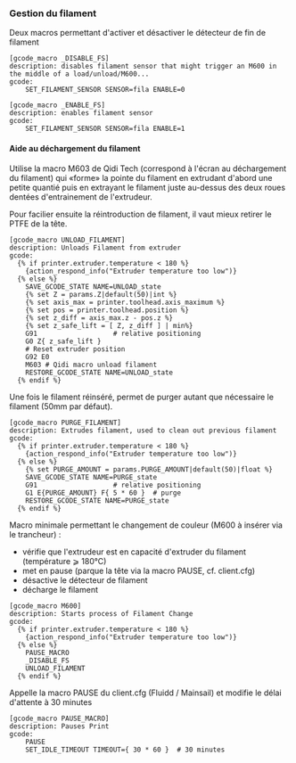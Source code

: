 ### Gestion du filament

Deux macros permettant d'activer et désactiver le détecteur de fin de filament
```
[gcode_macro _DISABLE_FS]
description: disables filament sensor that might trigger an M600 in the middle of a load/unload/M600...
gcode:
    SET_FILAMENT_SENSOR SENSOR=fila ENABLE=0

[gcode_macro _ENABLE_FS]
description: enables filament sensor
gcode:
    SET_FILAMENT_SENSOR SENSOR=fila ENABLE=1
```

#### Aide au déchargement du filament

Utilise la macro M603 de Qidi Tech (correspond à l'écran au déchargement du filament) qui «forme» la pointe du filament
en extrudant d'abord une petite quantié puis en extrayant le filament juste au-dessus des deux roues dentées d'entrainement
de l'extrudeur. 

Pour facilier ensuite la réintroduction de filament, il vaut mieux retirer le PTFE de la tête.
```
[gcode_macro UNLOAD_FILAMENT]
description: Unloads Filament from extruder
gcode:
  {% if printer.extruder.temperature < 180 %}
    {action_respond_info("Extruder temperature too low")}
  {% else %}
    SAVE_GCODE_STATE NAME=UNLOAD_state
    {% set Z = params.Z|default(50)|int %}
    {% set axis_max = printer.toolhead.axis_maximum %}
    {% set pos = printer.toolhead.position %}
    {% set z_diff = axis_max.z - pos.z %}
    {% set z_safe_lift = [ Z, z_diff ] | min%}
    G91                   # relative positioning
    G0 Z{ z_safe_lift }
    # Reset extruder position
    G92 E0
    M603 # Qidi macro unload filament
    RESTORE_GCODE_STATE NAME=UNLOAD_state
  {% endif %}
```

Une fois le filament réinséré, permet de purger autant que nécessaire le filament (50mm par défaut).
``` 
[gcode_macro PURGE_FILAMENT]
description: Extrudes filament, used to clean out previous filament
gcode:
  {% if printer.extruder.temperature < 180 %}
    {action_respond_info("Extruder temperature too low")}
  {% else %}
    {% set PURGE_AMOUNT = params.PURGE_AMOUNT|default(50)|float %}
    SAVE_GCODE_STATE NAME=PURGE_state
    G91                   # relative positioning
    G1 E{PURGE_AMOUNT} F{ 5 * 60 }  # purge
    RESTORE_GCODE_STATE NAME=PURGE_state
  {% endif %}
```

Macro minimale permettant le changement de couleur (M600 à insérer via le trancheur) :
- vérifie que l'extrudeur est en capacité d'extruder du filament (température ⩾ 180°C)
- met en pause (parque la tête via la macro PAUSE, cf. client.cfg)
- désactive le détecteur de filament
- décharge le filament
  
``` 
[gcode_macro M600]
description: Starts process of Filament Change
gcode:
  {% if printer.extruder.temperature < 180 %}
    {action_respond_info("Extruder temperature too low")}
  {% else %}
    PAUSE_MACRO
    _DISABLE_FS
    UNLOAD_FILAMENT
  {% endif %}
```

Appelle la macro PAUSE du client.cfg (Fluidd / Mainsail) et modifie le délai d'attente à 30 minutes
```
[gcode_macro PAUSE_MACRO]
description: Pauses Print
gcode:
    PAUSE
    SET_IDLE_TIMEOUT TIMEOUT={ 30 * 60 }  # 30 minutes
```

